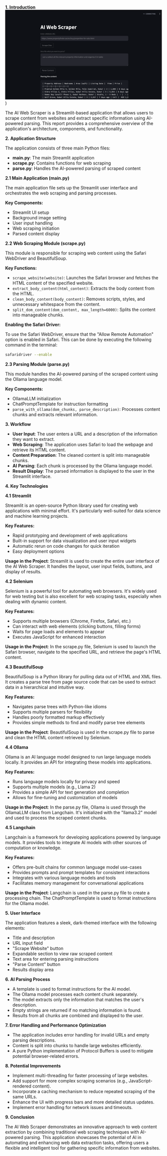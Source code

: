 
**1. Introduction**
![Alt text](./llama.png))

The AI Web Scraper is a Streamlit-based application that allows users to scrape content from websites and extract specific information using AI-powered parsing. This report provides a comprehensive overview of the application's architecture, components, and functionality.

**2. Application Structure**

The application consists of three main Python files:

- **main.py**: The main Streamlit application
- **scrape.py**: Contains functions for web scraping
- **parse.py**: Handles the AI-powered parsing of scraped content

**2.1 Main Application (main.py)**

The main application file sets up the Streamlit user interface and orchestrates the web scraping and parsing processes.

**Key Components:**

- Streamlit UI setup
- Background image setting
- User input handling
- Web scraping initiation
- Parsed content display

**2.2 Web Scraping Module (scrape.py)**

This module is responsible for scraping web content using the Safari WebDriver and BeautifulSoup.

**Key Functions:**

- `scrape_website(website)`: Launches the Safari browser and fetches the HTML content of the specified website.
- `extract_body_content(html_content)`: Extracts the body content from the HTML.
- `clean_body_content(body_content)`: Removes scripts, styles, and unnecessary whitespace from the content.
- `split_dom_content(dom_content, max_length=6000)`: Splits the content into manageable chunks.

**Enabling the Safari Driver:**

To use the Safari WebDriver, ensure that the "Allow Remote Automation" option is enabled in Safari. This can be done by executing the following command in the terminal:

```bash
safaridriver --enable
```

**2.3 Parsing Module (parse.py)**

This module handles the AI-powered parsing of the scraped content using the Ollama language model.

**Key Components:**

- OllamaLLM initialization
- ChatPromptTemplate for instruction formatting
- `parse_with_ollama(dom_chunks, parse_description)`: Processes content chunks and extracts relevant information.

**3. Workflow**

- **User Input**: The user enters a URL and a description of the information they want to extract.
- **Web Scraping**: The application uses Safari to load the webpage and retrieve its HTML content.
- **Content Preparation**: The cleaned content is split into manageable chunks.
- **AI Parsing**: Each chunk is processed by the Ollama language model.
- **Result Display**: The parsed information is displayed to the user in the Streamlit interface.

**4. Key Technologies**

**4.1 Streamlit**

Streamlit is an open-source Python library used for creating web applications with minimal effort. It's particularly well-suited for data science and machine learning projects.

**Key Features:**

- Rapid prototyping and development of web applications
- Built-in support for data visualization and user input widgets
- Automatic rerun on code changes for quick iteration
- Easy deployment options

**Usage in the Project**: Streamlit is used to create the entire user interface of the AI Web Scraper. It handles the layout, user input fields, buttons, and display of results.

**4.2 Selenium**

Selenium is a powerful tool for automating web browsers. It's widely used for web testing but is also excellent for web scraping tasks, especially when dealing with dynamic content.

**Key Features:**

- Supports multiple browsers (Chrome, Firefox, Safari, etc.)
- Can interact with web elements (clicking buttons, filling forms)
- Waits for page loads and elements to appear
- Executes JavaScript for enhanced interaction

**Usage in the Project**: In the scrape.py file, Selenium is used to launch the Safari browser, navigate to the specified URL, and retrieve the page's HTML content.

**4.3 BeautifulSoup**

BeautifulSoup is a Python library for pulling data out of HTML and XML files. It creates a parse tree from page source code that can be used to extract data in a hierarchical and intuitive way.

**Key Features:**

- Navigates parse trees with Python-like idioms
- Supports multiple parsers for flexibility
- Handles poorly formatted markup effectively
- Provides simple methods to find and modify parse tree elements

**Usage in the Project**: BeautifulSoup is used in the scrape.py file to parse and clean the HTML content retrieved by Selenium.

**4.4 Ollama**

Ollama is an AI language model designed to run large language models locally. It provides an API for integrating these models into applications.

**Key Features:**

- Runs language models locally for privacy and speed
- Supports multiple models (e.g., Llama 2)
- Provides a simple API for text generation and completion
- Allows for fine-tuning and customization of models

**Usage in the Project**: In the parse.py file, Ollama is used through the OllamaLLM class from Langchain. It's initialized with the "llama3.2" model and used to process the scraped content chunks.

**4.5 Langchain**

Langchain is a framework for developing applications powered by language models. It provides tools to integrate AI models with other sources of computation or knowledge.

**Key Features:**

- Offers pre-built chains for common language model use-cases
- Provides prompts and prompt templates for consistent interactions
- Integrates with various language models and tools
- Facilitates memory management for conversational applications

**Usage in the Project**: Langchain is used in the parse.py file to create a processing chain. The ChatPromptTemplate is used to format instructions for the Ollama model.

**5. User Interface**

The application features a sleek, dark-themed interface with the following elements:

- Title and description
- URL input field
- "Scrape Website" button
- Expandable section to view raw scraped content
- Text area for entering parsing instructions
- "Parse Content" button
- Results display area

**6. AI Parsing Process**

- A template is used to format instructions for the AI model.
- The Ollama model processes each content chunk separately.
- The model extracts only the information that matches the user's description.
- Empty strings are returned if no matching information is found.
- Results from all chunks are combined and displayed to the user.

**7. Error Handling and Performance Optimization**

- The application includes error handling for invalid URLs and empty parsing descriptions.
- Content is split into chunks to handle large websites efficiently.
- A pure Python implementation of Protocol Buffers is used to mitigate potential browser-related errors.

**8. Potential Improvements**

- Implement multi-threading for faster processing of large websites.
- Add support for more complex scraping scenarios (e.g., JavaScript-rendered content).
- Incorporate a caching mechanism to reduce repeated scraping of the same URLs.
- Enhance the UI with progress bars and more detailed status updates.
- Implement error handling for network issues and timeouts.

**9. Conclusion**

The AI Web Scraper demonstrates an innovative approach to web content extraction by combining traditional web scraping techniques with AI-powered parsing. This application showcases the potential of AI in automating and enhancing web data extraction tasks, offering users a flexible and intelligent tool for gathering specific information from websites.


